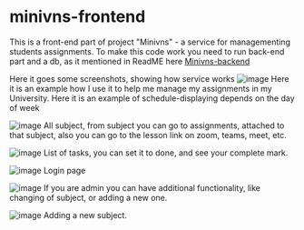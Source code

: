 # minivns-frontend
This is a front-end part of project "Minivns" - a service for managementing students assignments. 
To make this code work you need to run back-end part and a db, as it mentioned in ReadME here [Minivns-backend](https://github.com/redminter/minivns)

Here it goes some screenshots, showing how service works
![image](https://user-images.githubusercontent.com/80774149/229515806-e9a55c7a-a21c-47b6-bcef-b896ff8c56b4.png)
Here it is an example how I use it to help me manage my assignments in my University. Here it is an example of schedule-displaying depends on the day of week

![image](https://user-images.githubusercontent.com/80774149/229516660-040b9cf4-13c6-4fe9-8799-a5c596c925e5.png)
All subject, from subject you can go to assignments, attached to that subject, also you can go to the lesson link on zoom, teams, meet, etc.

![image](https://user-images.githubusercontent.com/80774149/229516808-cd2655fc-dec3-4500-acfe-4771b976db89.png)
List of tasks, you can set it to done, and see your complete mark.

![image](https://user-images.githubusercontent.com/80774149/229517386-bb3c1e84-de1d-4741-96ec-8d8f2c457291.png)
Login page

![image](https://user-images.githubusercontent.com/80774149/229517546-8f52c1f4-d4be-4cd6-9ee0-a3f679ed8730.png)
If you are admin you can have additional functionality, like changing of subject, or adding a new one.

![image](https://user-images.githubusercontent.com/80774149/229517893-130f503d-4526-4541-a36b-ce691cc80f6e.png)
Adding a new subject.
